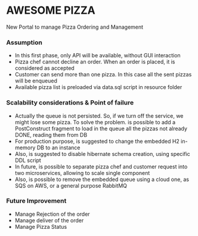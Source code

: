 # AWESOME PIZZA
New Portal to manage Pizza Ordering and Management

### Assumption
* In this first phase, only API will be available, without GUI interaction
* Pizza chef cannot decline an order. When an order is placed, it is considered as accepted
* Customer can send more than one pizza. In this case all the sent pizzas will be enqueued
* Available pizza list is preloaded via data.sql script in resource folder

### Scalability considerations & Point of failure
* Actually the queue is not persisted. So, if we turn off the service, we might lose some pizza. To solve the problem.
is possible to add a PostConstruct fragment to load in the queue all the pizzas not already DONE, reading them from DB
* For production purpose, is suggested to change the embedded H2 in-memory DB to an instance
* Also, is suggested to disable hibernate schema creation, using specific DDL script
* In future, is possible to separate pizza chef and customer request into two microservices, allowing to scale single 
component
* Also, is possible to remove the embedded queue using a cloud one, as SQS on AWS, or a general purpose RabbitMQ

### Future Improvement
* Manage Rejection of the order
* Manage deliver of the order
* Manage Pizza Status